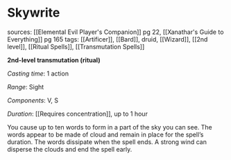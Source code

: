 # Skywrite
sources: [[Elemental Evil Player's Companion]] pg 22, [[Xanathar's Guide to Everything]] pg 165
tags: [[Artificer]], [[Bard]], druid, [[Wizard]], [[2nd level]], [[Ritual Spells]], [[Transmutation Spells]]

**2nd-level transmutation (ritual)**

*Casting time*: 1 action

*Range*: Sight

*Components*: V, S

*Duration*: [[Requires concentration]], up to 1 hour

You cause up to ten words to form in a part of the sky you can see. The words appear to be made of cloud and remain in place for the spell’s duration. The words dissipate when the spell ends. A strong wind can disperse the clouds and end the spell early.
